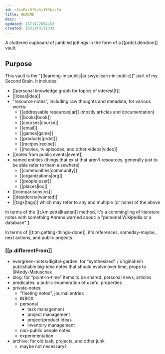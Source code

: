 ```yaml
---
id: rJixPer8fVahi3YRkicEn
title: README
desc: ''
updated: 1671127654452
created: 1631143111333
---
```



A cluttered cupboard of jumbled jottings in the form of a [[prdct.dendron]] vault.

## Purpose

This vault is the "[[learning-in-public|ar.swyx.learn-in-public]]" part of my Second Brain. It includes:

- [[personal knowledge graph for topics of interest|t]]
- [[ideas|idea]]
- "resource notes", including raw thoughts and metadata, for various works:
  - [[addressable resources|ar]] (mostly articles and documentation)
  - [[books|book]]
  - [[courses|course]]
  - [[email]]
  - [[games|game]]
  - [[products|prdct]]
  - [[recipes|recipe]]
  - [[movies, tv episodes, and other videos|video]]
- [[notes from public events|event]]
- named entities (things that exist that aren't resources, generally just to be able refer to them elsewhere)
  - [[communities|community]]
  - [[organizations|org]]
  - [[people|user]]
  - [[places|loc]]
- [[comparisons|vs]]
- [[desiderata|wanted]]
- [[tags|tags]] which may refer to any and multiple (or none) of the above

In terms of the [[t.km.zettelkasten]] method, it's a commingling of literature notes with something Ahrens warned about: a "personal Wikipedia or a database" [1](book.how-to-take-smart-notes.md). 

In terms of [[t.tm.getting-things-done]], it's references, someday-maybe, next actions, and public projects



### [[p.differentFrom]]

- evergreen-notes/digital-garden: for "synthesized" / original-ish publishable big-idea notes that should evolve over time, props to @Andy-Matuschak
- blog: for "point-in-time" items to be shared: personal news, articles 
- predicates: a public enumeration of useful properties
- private-notes: 
  - "fleeting notes", journal entries
  - INBOX
  - personal 
    - task management
    - project management
    - project/product ideas
    - inventory management
  - non-public people notes
  - experimentation
- archive: for old task, projects, and other junk
  - maybe not necessary?
